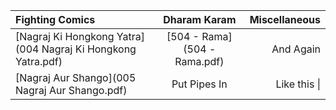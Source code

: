 
| **Fighting Comics**     | **Dharam Karam**     | **Miscellaneous**    |
| :------------- | :----------: | -----------: |
|  [Nagraj Ki Hongkong Yatra](004 Nagraj Ki Hongkong Yatra.pdf) | [504 - Rama](504 - Rama.pdf)   | And Again    |
|  [Nagraj Aur Shango](005 Nagraj Aur Shango.pdf)  | Put Pipes In | Like this \| |
